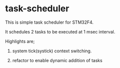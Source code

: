 # task-scheduler

This is simple task scheduler for STM32F4.

It schedules 2 tasks to be executed at 1 msec interval.

Highlights are;

1. system tick(systick) context switching.

2. refactor to enable dynamic addition of tasks 
